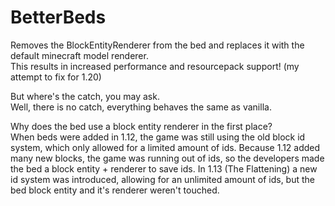 # BetterBeds
Removes the BlockEntityRenderer from the bed and replaces it with the default minecraft model renderer.  
This results in increased performance and resourcepack support!
(my attempt to fix for 1.20)  

But where's the catch, you may ask.  
Well, there is no catch, everything behaves the same as vanilla.
  
Why does the bed use a block entity renderer in the first place?  
When beds were added in 1.12, the game was still using the old block id system, which only allowed for a limited amount of ids.
Because 1.12 added many new blocks, the game was running out of ids, so the developers made the bed a block entity + renderer to save ids.
In 1.13 (The Flattening) a new id system was introduced, allowing for an unlimited amount of ids, but the bed block entity and it's renderer weren't touched.
